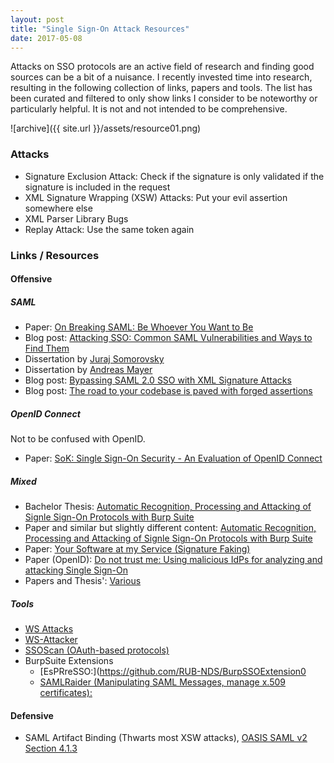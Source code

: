 ```yaml
---
layout: post
title: "Single Sign-On Attack Resources"
date: 2017-05-08
---
```

Attacks on SSO protocols are an active field of research and finding good sources can be a bit of a nuisance. I recently invested time into research, resulting in the following collection of links, papers and tools. The list has been curated and filtered to only show links I consider to be noteworthy or particularly helpful. It is not and not intended to be comprehensive.

![archive]({{ site.url }}/assets/resource01.png)

### Attacks

- Signature Exclusion Attack: Check if the signature is only validated if the signature is included in the request
- XML Signature Wrapping (XSW) Attacks: Put your evil assertion somewhere else
- XML Parser Library Bugs
- Replay Attack: Use the same token again

### Links / Resources

#### Offensive

##### SAML

- Paper: [On Breaking SAML: Be Whoever You Want to Be](https://www.usenix.org/system/files/conference/usenixsecurity12/sec12-final91.pdf)
- Blog post: [Attacking SSO: Common SAML Vulnerabilities and Ways to Find Them](https://blog.netspi.com/attacking-sso-common-saml-vulnerabilities-ways-find/)
- Dissertation by [Juraj Somorovsky](https://www.nds.rub.de/media/nds/veroeffentlichungen/2013/11/19/diss_somorovsky.pdf) 
- Dissertation by [Andreas Mayer](http://www-brs.ub.ruhr-uni-bochum.de/netahtml/HSS/Diss/MayerAndreas/diss.pdf)
- Blog post: [Bypassing SAML 2.0 SSO with XML Signature Attacks](http://research.aurainfosec.io/bypassing-saml20-SSO/)
- Blog post: [The road to your codebase is paved with forged assertions](http://www.economyofmechanism.com/github-saml.html)

##### OpenID Connect

Not to be confused with OpenID.

- Paper: [SoK: Single Sign-On Security - An Evaluation of OpenID Connect](https://www.nds.rub.de/media/ei/veroeffentlichungen/2017/01/30/oidc-security.pdf)

##### Mixed

- Bachelor Thesis: [Automatic Recognition, Processing and Attacking of Signle Sign-On Protocols with Burp Suite](https://www.nds.rub.de/media/nds/arbeiten/2015/10/30/Tim_Guenther-EsPReSSO-BA.pdf)
- Paper and similar but slightly different content:  [Automatic Recognition, Processing and Attacking of Signle Sign-On Protocols with Burp Suite](https://www.nds.rub.de/media/nds/veroeffentlichungen/2015/10/30/OIDS-EsPReSSO.pdf)
- Paper: [Your Software at my Service (Signature Faking)](https://www.nds.rub.de/media/ei/veroeffentlichungen/2014/11/11/SaaSSAMLSecurity_CCSW2014.pdf)
- Paper (OpenID): [Do not trust me: Using malicious IdPs for analyzing and attacking Single Sign-On](https://cryptome.org/2014/12/do-not-trust-me.pdf)
- Papers and Thesis': [Various](https://www.nds.rub.de/teaching/theses/completed/)

##### Tools

- [WS Attacks](http://www.ws-attacks.org/Welcome_to_WS-Attacks)
- [WS-Attacker](https://github.com/RUB-NDS/WS-Attacker)
- [SSOScan (OAuth-based protocols)](http://ssoscan.org/vulnerabilities)
- BurpSuite Extensions
  * [EsPRreSSO:](https://github.com/RUB-NDS/BurpSSOExtension0
  * [SAMLRaider (Manipulating SAML Messages, manage x.509 certificates):](https://github.com/SAMLRaider/SAMLRaider)

#### Defensive

- SAML Artifact Binding (Thwarts most XSW attacks), [OASIS SAML v2 Section 4.1.3](https://www.oasis-open.org/committees/download.php/20645/sstc-saml-tech-overview-2%200-draft-10.pdf)
